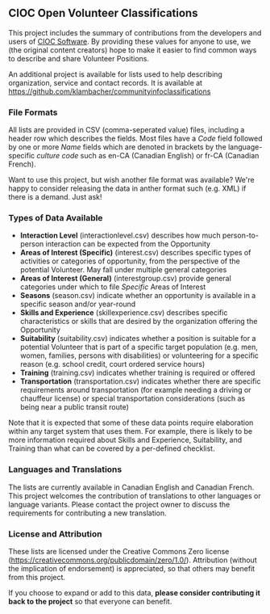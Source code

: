 ## CIOC Open Volunteer Classifications ##

This project includes the summary of contributions from the developers and users of [CIOC Software](www.cioc.ca). By providing these values for anyone to use, we (the original content creators) hope to make it easier to find common ways to describe and share Volunteer Positions.

An additional project is available for lists used to help describing organization, service and contact records. It is available at https://github.com/klambacher/communityinfoclassifications

### File Formats ###

All lists are provided in CSV (comma-seperated value) files, including a header row which describes the fields. Most files have a *Code* field followed by one or more *Name* fields which are denoted in brackets by the language-specific *culture code* such as en-CA (Canadian English) or fr-CA (Canadian French).

Want to use this project, but wish another file format was available? We're happy to consider releasing the data in anther format such (e.g. XML) if there is a demand. Just ask!

### Types of Data Available ###

 - **Interaction Level** (interactionlevel.csv) describes how much person-to-person interaction can be expected from the Opportunity
 - **Areas of Interest (Specific)** (interest.csv) describes specific types of activities or categories of opportunity, from the perspective of the potential Volunteer. May fall under multiple general categories
 - **Areas of Interest (General)** (interestgroup.csv) provide general categories under which to file *Specific* Areas of Interest
 - **Seasons** (season.csv) indicate whether an opportunity is available in a specific season and/or year-round
 - **Skills and Experience** (skillexperience.csv) describes specific characteristics or skills that are desired by the organization offering the Opportunity
 - **Suitability** (suitability.csv) indicates whether a position is suitable for a potential Volunteer that is part of a specific target population (e.g. men, women, families, persons with disabilities) or volunteering for a specific reason (e.g. school credit, court ordered service hours)
 - **Training** (training.csv) indicates whether training is required or offered
 - **Transportation** (transportation.csv) indicates whether there are specific requirements around transportation (for example needing a driving or chauffeur license) or special transportation considerations (such as being near a public transit route)

Note that it is expected that some of these data points require elaboration within any target system that uses them. For example, there is likely to be more information required about Skills and Experience, Suitability, and Training than what can be covered by a per-defined checklist.

### Languages and Translations ###

The lists are currently available in Canadian English and Canadian French. This project welcomes the contribution of translations to other languages or language variants. Please contact the project owner to discuss the requirements for contributing a new translation.

### License and Attribution ###

These lists are licensed under the Creative Commons Zero license (https://creativecommons.org/publicdomain/zero/1.0/). Attribution (without the implication of endorsement) is appreciated, so that others may benefit from this project.

If you choose to expand or add to this data, **please consider contributing it back to the project** so that everyone can benefit.